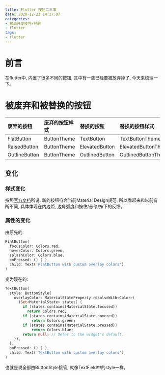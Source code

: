 ```yaml
---
title: Flutter 按钮二三事
date: 2020-12-23 14:37:07
categories:
- 移动开发技巧/经验
- flutter
tags:
- flutter
---
```


# 前言

在flutter中, 内置了很多不同的按钮, 其中有一些已经要被放弃掉了, 今天来梳理一下。

# 被废弃和被替换的按钮

| 废弃的按钮 | 废弃的按钮样式 | 替换的按钮 | 替换的按钮样式 |
| :------- | :-------------- | :---------- | :------------- |
| FlatButton | ButtonTheme | TextButton | TextButtonTheme |
| RaisedButton | ButtonTheme | ElevatedButton | ElevatedButtonTheme |
| OutlineButton | ButtonTheme | OutlinedButton | OutlinedButtonTheme |

<!--more-->

## 变化

### 样式变化

按照[官方文档](https://flutter.dev/go/material-button-migration-guide)所说, 新的按钮符合当前Material Design规范, 所以看起来和以前有所不同, 具体体现在内边距, 边角弧度和按住/悬停/按下的反馈。

### 属性的变化

由原先的:

```dart
FlatButton(
  focusColor: Colors.red,
  hoverColor: Colors.green,
  splashColor: Colors.blue,
  onPressed: () { },
  child: Text('FlatButton with custom overlay colors'),
)
```

变为现在的:

```dart
TextButton(
  style: ButtonStyle(
    overlayColor: MaterialStateProperty.resolveWith<Color>(
      (Set<MaterialState> states) {
        if (states.contains(MaterialState.focused))
          return Colors.red;
        if (states.contains(MaterialState.hovered))
            return Colors.green;
        if (states.contains(MaterialState.pressed))
            return Colors.blue;
        return null; // Defer to the widget's default.
    }),
  ),
  onPressed: () { },
  child: Text('TextButton with custom overlay colors'),
)
```

也就是说全部由ButtonStyle接管, 就像TextField中的style一样。
